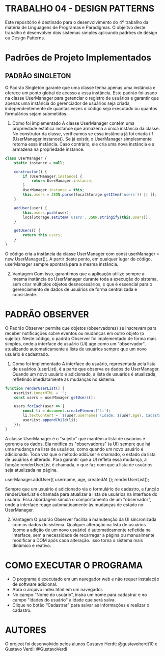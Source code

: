 # TRABALHO 04 - DESIGN PATTERNS

Este repositório é destinado para o desenvolvimento do 4º trabalho da matéria de Linguagens de Programas e Paradigmas.
O objeitvo deste trabalho é desenvolver dois sistemas simples aplicando padrões de design ou Design Patterns.
# Padrões de Projeto Implementados
## PADRÃO SINGLETON

O Padrão Singleton garante que uma classe tenha apenas uma instância e oferece um ponto global de acesso a essa instância. Este padrão foi usado na classe UserManager para gerenciar o registro de usuários e garantir que apenas uma instância do gerenciador de usuários seja criada, independentemente de quantas vezes o código seja executado ou quantos formulários sejam submetidos.

1. Como foi implementado
A classe UserManager contém uma propriedade estática instance que armazena a única instância da classe. No construtor da classe, verificamos se essa instância já foi criada (if (UserManager.instance)). Se já existir, o UserManager simplesmente retorna essa instância. Caso contrário, ele cria uma nova instância e a armazena na propriedade instance.
```JavaScript
class UserManager {
    static instance = null;

    constructor() {
        if (UserManager.instance) {
            return UserManager.instance;
        }
        UserManager.instance = this;
        this.users = JSON.parse(localStorage.getItem('users')) || [];
    }

    addUser(user) {
        this.users.push(user);
        localStorage.setItem('users', JSON.stringify(this.users));
    }

    getUsers() {
        return this.users;
    }
}
```
O código cria a instância da classe UserManager com const userManager = new UserManager();. A partir deste ponto, em qualquer lugar do código, userManager sempre apontará para a mesma instância.

2. Vantagem
Com isso, garantimos que a aplicação utilize sempre a mesma instância do UserManager durante toda a execução do sistema, sem criar múltiplos objetos desnecessários, o que é essencial para o gerenciamento de dados de usuários de forma centralizada e consistente.


# PADRÃO OBSERVER 

O Padrão Observer permite que objetos (observadores) se inscrevam para receber notificações sobre eventos ou mudanças em outro objeto (o sujeito). Neste código, o padrão Observer foi implementado de forma mais simples, onde a interface de usuário (UI) age como um "observador", atualizando automaticamente a lista de usuários sempre que um novo usuário é cadastrado.

1. Como foi implementado
A interface do usuário, representada pela lista de usuários (userList), é a parte que observa os dados de UserManager. Quando um novo usuário é adicionado, a lista de usuários é atualizada, refletindo imediatamente as mudanças no sistema.

```JavaScript
function renderUserList() {
    userList.innerHTML = '';
    const users = userManager.getUsers();

    users.forEach(user => {
        const li = document.createElement('li');
        li.textContent = `${user.username} (Idade: ${user.age}, Cadastrado em: ${user.createdAt})`;
        userList.appendChild(li);
    });
}
```

A classe UserManager é o "sujeito" que mantém a lista de usuários e gerencia os dados. Ela notifica os "observadores" (a UI) sempre que há uma mudança na lista de usuários, como quando um novo usuário é adicionado. Toda vez que o método addUser é chamado, o estado da lista de usuários é alterado. Para garantir que a UI refleta essa mudança, a função renderUserList é chamada, o que faz com que a lista de usuários seja atualizada na página.

userManager.addUser({ username, age, createdAt });
renderUserList();

Sempre que um usuário é adicionado via o formulário de cadastro, a função renderUserList é chamada para atualizar a lista de usuários na interface do usuário. Essa abordagem simula o comportamento de um "observador", onde a interface reage automaticamente às mudanças de estado no UserManager.

2. Vantagem
O padrão Observer facilita a manutenção da UI sincronizada com os dados do sistema. Qualquer alteração na lista de usuários (como a adição de um novo usuário) é automaticamente refletida na interface, sem a necessidade de recarregar a página ou manualmente modificar a DOM após cada alteração. Isso torna o sistema mais dinâmico e reativo.

# COMO EXECUTAR O PROGRAMA

- O programa é executado em um navegador web e não requer instalação de software adicional.
- Abra o arquivo index.html em um navegador.
- No campo “Nome do usuário”, insira um nome para cadastrar e no campo "Idades do usuário" a idade que será salva.
- Clique no botão “Cadastrar” para salvar as informações e realizar o cadastro.

# AUTORES

O projeot foi desenvolvido pelos alunos Gustavo Herdt: @gustavoherdt10 e Gustavo Verdi: @GustavoVerdi
